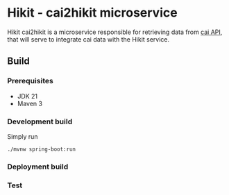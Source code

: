 # Hikit - cai2hikit microservice

Hikit cai2hikit is a microservice responsible for retrieving data from [cai API](https://osm2cai.cai.it/api/), that will serve to integrate cai data with the Hikit service.

## Build

### Prerequisites
- JDK 21
- Maven 3

### Development build

Simply run
```
./mvnw spring-boot:run
```

### Deployment build

### Test

